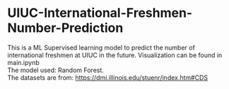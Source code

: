 # UIUC-International-Freshmen-Number-Prediction
This is a ML Supervised learning model to predict the number of international freshmen at UIUC in the future.
Visualization can be found in main.ipynb  
The model used: Random Forest.  
The datasets are from: https://dmi.illinois.edu/stuenr/index.htm#CDS  
